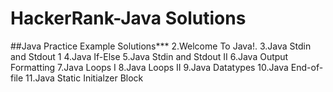 # HackerRank-Java Solutions 
##Java Practice Example Solutions*** 
2.Welcome To Java!.
3.Java Stdin and Stdout 1
4.Java If-Else
5.Java Stdin and Stdout II
6.Java Output Formatting
7.Java Loops I
8.Java Loops II
9.Java Datatypes
10.Java End-of-file
11.Java Static Initialzer Block
